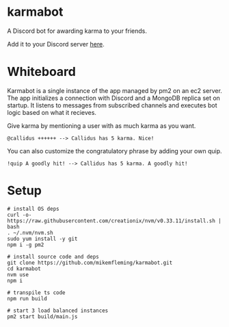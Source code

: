 # karmabot
A Discord bot for awarding karma to your friends.

Add it to your Discord server [here](https://discord.com/oauth2/authorize?client_id=719188825053724703&scope=bot).

# Whiteboard
Karmabot is a single instance of the app managed by pm2 on an ec2 server. The app initializes a connection with Discord and a MongoDB replica set on startup. It listens to messages from subscribed channels and executes bot logic based on what it recieves. 

Give karma by mentioning a user with as much karma as you want.
```
@callidus ++++++ --> Callidus has 5 karma. Nice!
```
You can also customize the congratulatory phrase by adding your own quip.
```
!quip A goodly hit! --> Callidus has 5 karma. A goodly hit!
```

# Setup
```
# install OS deps
curl -o- https://raw.githubusercontent.com/creationix/nvm/v0.33.11/install.sh | bash
. ~/.nvm/nvm.sh
sudo yum install -y git
npm i -g pm2

# install source code and deps
git clone https://github.com/mikemfleming/karmabot.git
cd karmabot
nvm use
npm i

# transpile ts code
npm run build

# start 3 load balanced instances
pm2 start build/main.js
```
